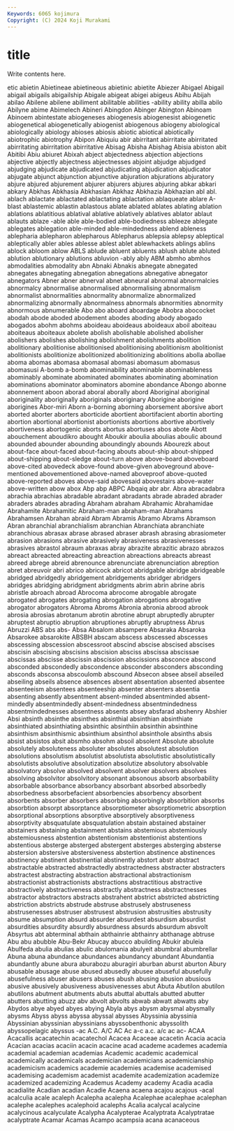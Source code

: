 ```yaml
---
Keywords: 6065 kojimura
Copyright: (C) 2024 Koji Murakami
---
```


# title

Write contents here.



etic abietin Abietineae abietineous abietinic abietite Abiezer Abigael
Abigail abigail abigails abigailship Abigale abigeat abigei abigeus Abihu Abijah
abilao Abilene abilene abiliment abilitable abilities -ability ability abilla abilo
Abilyne abime Abimelech Abineri Abingdon Abinger Abington Abinoam Abinoem abintestate
abiogeneses abiogenesis abiogenesist abiogenetic abiogenetical abiogenetically abiogenist abiogenous abiogeny abiological
abiologically abiology abioses abiosis abiotic abiotical abiotically abiotrophic abiotrophy Abipon
Abiquiu abir abirritant abirritate abirritated abirritating abirritation abirritative Abisag Abisha
Abishag Abisia abiston abit Abitibi Abiu abiuret Abixah abject abjectedness
abjection abjections abjective abjectly abjectness abjectnesses abjoint abjudge abjudged abjudging
abjudicate abjudicated abjudicating abjudication abjudicator abjugate abjunct abjunction abjunctive abjuration
abjurations abjuratory abjure abjured abjurement abjurer abjurers abjures abjuring abkar
abkari abkary Abkhas Abkhasia Abkhasian Abkhaz Abkhazia Abkhazian abl abl.
ablach ablactate ablactated ablactating ablactation ablaqueate ablare A-blast ablastemic ablastin
ablastous ablate ablated ablates ablating ablation ablations ablatitious ablatival ablative
ablatively ablatives ablator ablaut ablauts ablaze -able able able-bodied able-bodiedness
ableeze ablegate ablegates ablegation able-minded able-mindedness ablend ableness ablepharia ablepharon
ablepharous Ablepharus ablepsia ablepsy ableptical ableptically abler ables ablesse ablest
ablet ablewhackets ablings ablins ablock abloom ablow ABLS ablude abluent
abluents ablush ablute abluted ablution ablutionary ablutions abluvion -ably ably
ABM abmho abmhos abmodalities abmodality abn Abnaki Abnakis abnegate abnegated
abnegates abnegating abnegation abnegations abnegative abnegator abnegators Abner abner abnerval
abnet abneural abnormal abnormalcies abnormalcy abnormalise abnormalised abnormalising abnormalism abnormalist
abnormalities abnormality abnormalize abnormalized abnormalizing abnormally abnormalness abnormals abnormities abnormity
abnormous abnumerable Abo abo aboard aboardage Abobra abococket abodah abode
aboded abodement abodes aboding abody abogado abogados abohm abohms aboideau
aboideaus aboideaux aboil aboiteau aboiteaus aboiteaux abolete abolish abolishable abolished
abolisher abolishers abolishes abolishing abolishment abolishments abolition abolitionary abolitionise abolitionised
abolitionising abolitionism abolitionist abolitionists abolitionize abolitionized abolitionizing abolitions abolla abollae
aboma abomas abomasa abomasal abomasi abomasum abomasus abomasusi A-bomb a-bomb
abominability abominable abominableness abominably abominate abominated abominates abominating abomination abominations
abominator abominators abomine abondance Abongo abonne abonnement aboon aborad aboral
aborally abord Aboriginal aboriginal aboriginality aboriginally aboriginals aboriginary Aborigine aborigine
aborigines Abor-miri Aborn a-borning aborning aborsement aborsive abort aborted aborter
aborters aborticide abortient abortifacient abortin aborting abortion abortional abortionist abortionists
abortions abortive abortively abortiveness abortogenic aborts abortus abortuses abos abote
Abott abouchement aboudikro abought Aboukir aboulia aboulias aboulic abound abounded
abounder abounding aboundingly abounds Abourezk about about-face about-faced about-facing abouts
about-ship about-shipped about-shipping about-sledge about-turn above above-board aboveboard above-cited abovedeck
above-found above-given aboveground above-mentioned abovementioned above-named aboveproof above-quoted above-reported aboves
above-said abovesaid abovestairs above-water above-written abow abox Abp abp ABPC
Abqaiq abr abr. Abra abracadabra abrachia abrachias abradable abradant abradants
abrade abraded abrader abraders abrades abrading Abraham abraham Abrahamic Abrahamidae
Abrahamite Abrahamitic Abraham-man abraham-man Abrahams Abrahamsen Abrahan abraid Abram Abramis
Abramo Abrams Abramson Abran abranchial abranchialism abranchian Abranchiata abranchiate abranchious
abrasax abrase abrased abraser abrash abrasing abrasiometer abrasion abrasions abrasive
abrasively abrasiveness abrasivenesses abrasives abrastol abraum abraxas abray abrazite abrazitic
abrazo abrazos abreact abreacted abreacting abreaction abreactions abreacts abreast abreed
abrege abreid abrenounce abrenunciate abrenunciation abreption abret abreuvoir abri abrico
abricock abricot abridgable abridge abridgeable abridged abridgedly abridgement abridgements abridger
abridgers abridges abridging abridgment abridgments abrim abrin abrine abris abristle
abroach abroad Abrocoma abrocome abrogable abrogate abrogated abrogates abrogating abrogation
abrogations abrogative abrogator abrogators Abroma Abroms Abronia abronia abrood abrook
abrosia abrosias abrotanum abrotin abrotine abrupt abruptedly abrupter abruptest abruptio
abruption abruptiones abruptly abruptness Abrus Abruzzi ABS abs abs- Absa
Absalom absampere Absaraka Absaroka Absarokee absarokite ABSBH abscam abscess abscessed
abscesses abscessing abscession abscessroot abscind abscise abscised abscises abscisin abscising
abscisins abscision absciss abscissa abscissae abscissas abscisse abscissin abscission abscissions
absconce abscond absconded abscondedly abscondence absconder absconders absconding absconds absconsa
abscoulomb abscound Absecon absee abseil abseiled abseiling abseils absence absences
absent absentation absented absentee absenteeism absentees absenteeship absenter absenters absentia
absenting absently absentment absent-minded absentminded absent-mindedly absentmindedly absent-mindedness absentmindedness absentmindednesses
absentness absents absey absfarad abshenry Abshier Absi absinth absinthe absinthes
absinthial absinthian absinthiate absinthiated absinthiating absinthic absinthiin absinthin absinthine absinthism
absinthismic absinthium absinthol absinthole absinths absis absist absistos absit absmho
absohm absoil absolent Absolute absolute absolutely absoluteness absoluter absolutes absolutest
absolution absolutions absolutism absolutist absolutista absolutistic absolutistically absolutists absolutive absolutization
absolutize absolutory absolvable absolvatory absolve absolved absolvent absolver absolvers absolves
absolving absolvitor absolvitory absonant absonous absorb absorbability absorbable absorbance absorbancy
absorbant absorbed absorbedly absorbedness absorbefacient absorbencies absorbency absorbent absorbents absorber
absorbers absorbing absorbingly absorbition absorbs absorbtion absorpt absorptance absorptiometer absorptiometric
absorption absorptional absorptions absorptive absorptively absorptiveness absorptivity absquatulate absquatulation abstain
abstained abstainer abstainers abstaining abstainment abstains abstemious abstemiously abstemiousness abstention
abstentionism abstentionist abstentions abstentious absterge absterged abstergent absterges absterging absterse
abstersion abstersive abstersiveness abstertion abstinence abstinences abstinency abstinent abstinential abstinently
abstort abstr abstract abstractable abstracted abstractedly abstractedness abstracter abstracters abstractest
abstracting abstraction abstractional abstractionism abstractionist abstractionists abstractions abstractitious abstractive abstractively
abstractiveness abstractly abstractness abstractnesses abstractor abstractors abstracts abstrahent abstrict abstricted
abstricting abstriction abstricts abstrude abstruse abstrusely abstruseness abstrusenesses abstruser abstrusest
abstrusion abstrusities abstrusity absume absumption absurd absurder absurdest absurdism absurdist
absurdities absurdity absurdly absurdness absurds absurdum absvolt Absyrtus abt abterminal
abthain abthainrie abthainry abthanage abtruse Abu abu abubble Abu-Bekr Abucay
abucco abuilding Abukir abuleia Abulfeda abulia abulias abulic abulomania abulyeit
abumbral abumbrellar Abuna abuna abundance abundances abundancy abundant Abundantia abundantly
abune abura aburabozu aburagiri aburban aburst aburton Abury abusable abusage
abuse abused abusedly abusee abuseful abusefully abusefulness abuser abusers abuses
abush abusing abusion abusious abusive abusively abusiveness abusivenesses abut Abuta
Abutilon abutilon abutilons abutment abutments abuts abuttal abuttals abutted abutter
abutters abutting abuzz abv abvolt abvolts abwab abwatt abwatts aby
Abydos abye abyed abyes abying Abyla abys abysm abysmal abysmally
abysms Abyss abyss abyssa abyssal abysses Abyssinia abyssinia Abyssinian abyssinian
abyssinians abyssobenthonic abyssolith abyssopelagic abyssus -ac A.C. A/C AC Ac
a-c a.c. a/c ac ac- ACAA Acacallis acacatechin acacatechol Acacea
Acaceae acacetin Acacia acacia Acacian acacias acaciin acacin acacine acad
academe academes academia academial academian academias Academic academic academical academically
academicals academician academicians academicianship academicism academics academie academies academise academised
academising academism academist academite academization academize academized academizing Academus Academy
academy Acadia acadia acadialite Acadian acadian Acadie Acaena acaena acajou
acajous -acal acalculia acale acaleph Acalepha acalepha Acalephae acalephae acalephan
acalephe acalephes acalephoid acalephs Acalia acalycal acalycine acalycinous acalyculate Acalypha
Acalypterae Acalyptrata Acalyptratae acalyptrate Acamar Acamas Acampo acampsia acana acanaceous
